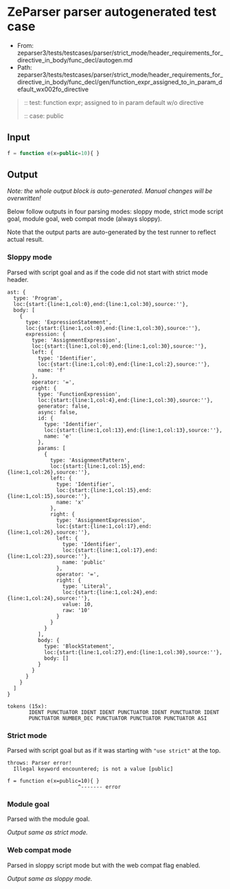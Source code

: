 # ZeParser parser autogenerated test case

- From: zeparser3/tests/testcases/parser/strict_mode/header_requirements_for_directive_in_body/func_decl/autogen.md
- Path: zeparser3/tests/testcases/parser/strict_mode/header_requirements_for_directive_in_body/func_decl/gen/function_expr_assigned_to_in_param_default_wx002fo_directive

> :: test: function expr; assigned to in param default w/o directive
>
> :: case: public

## Input


`````js
f = function e(x=public=10){ }
`````

## Output

_Note: the whole output block is auto-generated. Manual changes will be overwritten!_

Below follow outputs in four parsing modes: sloppy mode, strict mode script goal, module goal, web compat mode (always sloppy).

Note that the output parts are auto-generated by the test runner to reflect actual result.

### Sloppy mode

Parsed with script goal and as if the code did not start with strict mode header.

`````
ast: {
  type: 'Program',
  loc:{start:{line:1,col:0},end:{line:1,col:30},source:''},
  body: [
    {
      type: 'ExpressionStatement',
      loc:{start:{line:1,col:0},end:{line:1,col:30},source:''},
      expression: {
        type: 'AssignmentExpression',
        loc:{start:{line:1,col:0},end:{line:1,col:30},source:''},
        left: {
          type: 'Identifier',
          loc:{start:{line:1,col:0},end:{line:1,col:2},source:''},
          name: 'f'
        },
        operator: '=',
        right: {
          type: 'FunctionExpression',
          loc:{start:{line:1,col:4},end:{line:1,col:30},source:''},
          generator: false,
          async: false,
          id: {
            type: 'Identifier',
            loc:{start:{line:1,col:13},end:{line:1,col:13},source:''},
            name: 'e'
          },
          params: [
            {
              type: 'AssignmentPattern',
              loc:{start:{line:1,col:15},end:{line:1,col:26},source:''},
              left: {
                type: 'Identifier',
                loc:{start:{line:1,col:15},end:{line:1,col:15},source:''},
                name: 'x'
              },
              right: {
                type: 'AssignmentExpression',
                loc:{start:{line:1,col:17},end:{line:1,col:26},source:''},
                left: {
                  type: 'Identifier',
                  loc:{start:{line:1,col:17},end:{line:1,col:23},source:''},
                  name: 'public'
                },
                operator: '=',
                right: {
                  type: 'Literal',
                  loc:{start:{line:1,col:24},end:{line:1,col:24},source:''},
                  value: 10,
                  raw: '10'
                }
              }
            }
          ],
          body: {
            type: 'BlockStatement',
            loc:{start:{line:1,col:27},end:{line:1,col:30},source:''},
            body: []
          }
        }
      }
    }
  ]
}

tokens (15x):
       IDENT PUNCTUATOR IDENT IDENT PUNCTUATOR IDENT PUNCTUATOR IDENT
       PUNCTUATOR NUMBER_DEC PUNCTUATOR PUNCTUATOR PUNCTUATOR ASI
`````

### Strict mode

Parsed with script goal but as if it was starting with `"use strict"` at the top.

`````
throws: Parser error!
  Illegal keyword encountered; is not a value [public]

f = function e(x=public=10){ }
                       ^------- error
`````


### Module goal

Parsed with the module goal.

_Output same as strict mode._

### Web compat mode

Parsed in sloppy script mode but with the web compat flag enabled.

_Output same as sloppy mode._
